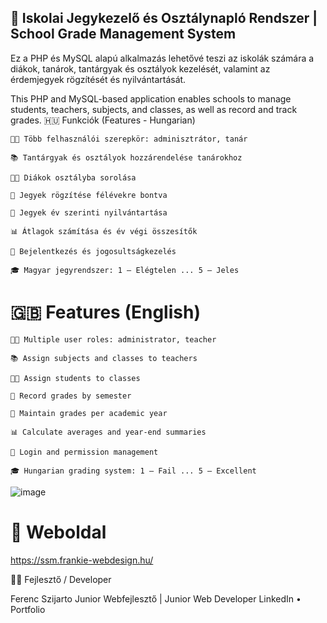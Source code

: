 ## 🏫 Iskolai Jegykezelő és Osztálynapló Rendszer | School Grade Management System

Ez a PHP és MySQL alapú alkalmazás lehetővé teszi az iskolák számára a diákok, tanárok, tantárgyak és osztályok kezelését, valamint az érdemjegyek rögzítését és nyilvántartását.

This PHP and MySQL-based application enables schools to manage students, teachers, subjects, and classes, as well as record and track grades.
🇭🇺 Funkciók (Features - Hungarian)

    👩‍🏫 Több felhasználói szerepkör: adminisztrátor, tanár

    📚 Tantárgyak és osztályok hozzárendelése tanárokhoz

    🧑‍🎓 Diákok osztályba sorolása

    📝 Jegyek rögzítése félévekre bontva

    📅 Jegyek év szerinti nyilvántartása

    📊 Átlagok számítása és év végi összesítők

    🔐 Bejelentkezés és jogosultságkezelés

    🎓 Magyar jegyrendszer: 1 – Elégtelen ... 5 – Jeles

# 🇬🇧 Features (English)

    👩‍🏫 Multiple user roles: administrator, teacher

    📚 Assign subjects and classes to teachers

    🧑‍🎓 Assign students to classes

    📝 Record grades by semester

    📅 Maintain grades per academic year

    📊 Calculate averages and year-end summaries

    🔐 Login and permission management

    🎓 Hungarian grading system: 1 – Fail ... 5 – Excellent

![image](https://github.com/user-attachments/assets/47e6ff23-35f2-43d7-9d89-4b1636ca1565)

# 🚀 Weboldal
https://ssm.frankie-webdesign.hu/

👨‍💻 Fejlesztő / Developer

Ferenc Szijarto
Junior Webfejlesztő | Junior Web Developer
LinkedIn • Portfolio



